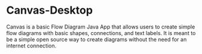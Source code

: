 # Canvas-Desktop
Canvas is a basic Flow Diagram Java App that allows users to create simple flow diagrams with basic shapes, connections, and text labels. It is meant to be a simple open source way to create diagrams without the need for an internet connection.
